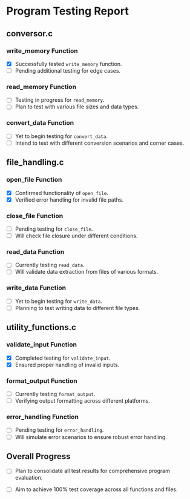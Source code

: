 # Program Testing Report

## conversor.c

### write_memory Function
- [x] Successfully tested `write_memory` function.
- [ ] Pending additional testing for edge cases.

### read_memory Function
- [ ] Testing in progress for `read_memory`.
- [ ] Plan to test with various file sizes and data types.

### convert_data Function
- [ ] Yet to begin testing for `convert_data`.
- [ ] Intend to test with different conversion scenarios and corner cases.

## file_handling.c

### open_file Function
- [x] Confirmed functionality of `open_file`.
- [x] Verified error handling for invalid file paths.

### close_file Function
- [ ] Pending testing for `close_file`.
- [ ] Will check file closure under different conditions.

### read_data Function
- [ ] Currently testing `read_data`.
- [ ] Will validate data extraction from files of various formats.

### write_data Function
- [ ] Yet to begin testing for `write_data`.
- [ ] Planning to test writing data to different file types.

## utility_functions.c

### validate_input Function
- [x] Completed testing for `validate_input`.
- [x] Ensured proper handling of invalid inputs.

### format_output Function
- [ ] Currently testing `format_output`.
- [ ] Verifying output formatting across different platforms.

### error_handling Function
- [ ] Pending testing for `error_handling`.
- [ ] Will simulate error scenarios to ensure robust error handling.

## Overall Progress
- [ ] Plan to consolidate all test results for comprehensive program evaluation.
- [ ] Aim to achieve 100% test coverage across all functions and files.

